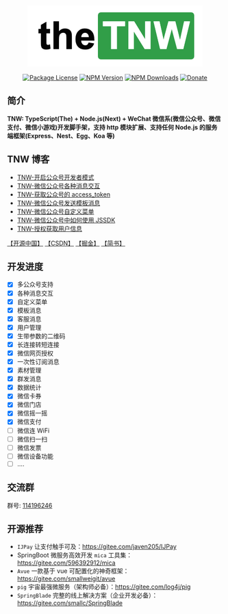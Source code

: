 <p align="center">
  <a href="https://www.npmjs.com/package/tnw" target="blank"><img src="./docs/img/logo.png" width="410" alt="TNW Logo" /></a>
</p>
 <p align="center">
 <a href="https://www.npmjs.com/package/tnw" target="_blank"><img src="https://img.shields.io/npm/l/tnw.svg?style=flat-square" alt="Package License" /></a>
<a href="https://www.npmjs.com/package/tnw" target="_blank"><img src="https://img.shields.io/npm/v/tnw.svg?style=flat-square" alt="NPM Version" /></a>
<a href="https://www.npmjs.com/package/tnw" target="_blank"><img src="https://img.shields.io/npm/dt/tnw.svg?style=flat-square" alt="NPM Downloads" /></a>
<a href="https://github.com/Javen205/donate" target="_blank"><img src="https://img.shields.io/badge/Donate-WeChat-%23ff3f59.svg?style=flat-square" alt="Donate"/></a>
</p>


## 简介

**TNW: TypeScript(The) + Node.js(Next) + WeChat 微信系(微信公众号、微信支付、微信小游戏)开发脚手架，支持 http 模块扩展、支持任何 Node.js 的服务端框架(Express、Nest、Egg、Koa 等)**

## TNW 博客

- [TNW-开启公众号开发者模式](https://my.oschina.net/zyw205/blog/3038343)
- [TNW-微信公众号各种消息交互](https://my.oschina.net/zyw205/blog/3043428)
- [TNW-获取公众号的 access_token](https://my.oschina.net/zyw205/blog/3044608)
- [TNW-微信公众号发送模板消息](https://my.oschina.net/zyw205/blog/3044716)
- [TNW-微信公众号自定义菜单](https://my.oschina.net/zyw205/blog/3045638)
- [TNW-微信公众号中如何使用 JSSDK](https://my.oschina.net/zyw205/blog/3046798)
- [TNW-授权获取用户信息](https://my.oschina.net/zyw205/blog/3093807)

[【开源中国】](https://www.oschina.net/p/TNWX)
[【CSDN】](https://javen.blog.csdn.net/article/category/6665009)
[【掘金】](https://juejin.im/user/57caa559a22b9d006b95af93/posts)
[【简书】](https://www.jianshu.com/u/9be31238fda1)

## 开发进度

- [x] 多公众号支持
- [x] 各种消息交互
- [x] 自定义菜单
- [x] 模板消息
- [x] 客服消息
- [x] 用户管理
- [x] 生带参数的二维码
- [x] 长连接转短连接
- [x] 微信网页授权
- [x] 一次性订阅消息
- [x] 素材管理
- [x] 群发消息
- [x] 数据统计
- [x] 微信卡券
- [x] 微信门店
- [x] 微信摇一摇
- [x] 微信支付
- [ ] 微信连 WiFi
- [ ] 微信扫一扫
- [ ] 微信发票
- [ ] 微信设备功能
- [ ] ....

## 交流群

群号: [114196246](https:shang.qq.com/wpa/qunwpa?idkey=a1e4fd8c71008961bd4fc8eeea224e726afd5e5eae7bf1d96d3c77897388bf24)

## 开源推荐

- `IJPay` 让支付触手可及：https://gitee.com/javen205/IJPay
- SpringBoot 微服务高效开发 `mica` 工具集：https://gitee.com/596392912/mica
- `Avue` 一款基于 vue 可配置化的神奇框架：https://gitee.com/smallweigit/avue
- `pig` 宇宙最强微服务（架构师必备）：https://gitee.com/log4j/pig
- `SpringBlade` 完整的线上解决方案（企业开发必备）：https://gitee.com/smallc/SpringBlade
